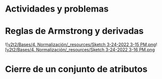 

# Actividades y problemas
# Reglas de Armstrong y derivadas

![[y2t2/Bases/4. Normalización/_resources/Sketch 3-24-2022 3-15 PM.png](_resources/Sketch%203-24-2022%203-15%20PM.png)![[y2t2/Bases/4. Normalización/_resources/Sketch 3-24-2022 3-16 PM.png](_resources/Sketch%203-24-2022%203-16%20PM.png)


# Cierre de un conjunto de atributos
